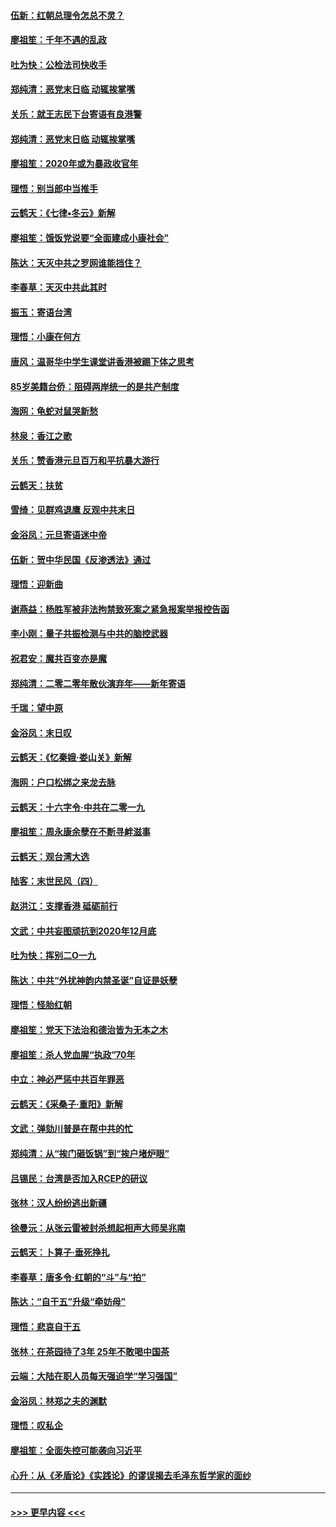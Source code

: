 #### [伍新：红朝总理令怎总不灵？](../pages/nsc993/n11770813.md?t=01071602) 
#### [廖祖笙：千年不遇的乱政](../pages/nsc993/n11770373.md?t=01071602) 
#### [吐为快：公检法司快收手](../pages/nsc993/n11770359.md?t=01071602) 
#### [郑纯清：恶党末日临 动辄挨掌嘴](../pages/nsc993/n11769912.md?t=01071602) 
#### [关乐：就王志民下台寄语有良港警](../pages/nsc993/n11769903.md?t=01071602) 
#### [郑纯清：恶党末日临 动辄挨掌嘴](../pages/nsc993/n11769356.md?t=01071602) 
#### [廖祖笙：2020年或为暴政收官年](../pages/nsc993/n11768216.md?t=01071602) 
#### [理悟：别当郎中当推手](../pages/nsc993/n11768243.md?t=01071602) 
#### [云鹤天：《七律▪冬云》新解](../pages/nsc993/n11768204.md?t=01071602) 
#### [廖祖笙：饿饭党说要“全面建成小康社会”](../pages/nsc993/n11767482.md?t=01071602) 
#### [陈达：天灭中共之罗网谁能挡住？](../pages/nsc993/n11767465.md?t=01071602) 
#### [李春草：天灭中共此其时](../pages/nsc993/n11767452.md?t=01071602) 
#### [振玉：寄语台湾](../pages/nsc993/n11767432.md?t=01071602) 
#### [理悟：小康在何方](../pages/nsc993/n11767394.md?t=01071602) 
#### [唐风：温哥华中学生课堂讲香港被踢下体之思考](../pages/nsc993/n11766848.md?t=01071602) 
#### [85岁美籍台侨：阻碍两岸统一的是共产制度](../pages/nsc993/n11765043.md?t=01071602) 
#### [海网：龟蛇对鼠哭新愁](../pages/nsc993/n11764895.md?t=01071602) 
#### [林泉：香江之歌](../pages/nsc993/n11764415.md?t=01071602) 
#### [关乐：赞香港元旦百万和平抗暴大游行](../pages/nsc993/n11764382.md?t=01071602) 
#### [云鹤天：扶贫](../pages/nsc993/n11764245.md?t=01071602) 
#### [雪绮：见群鸡退鹰  反观中共末日](../pages/nsc993/n11762112.md?t=01071602) 
#### [金浴凤：元旦寄语迷中帝](../pages/nsc993/n11761788.md?t=01071602) 
#### [伍新：贺中华民国《反渗透法》通过](../pages/nsc993/n11761994.md?t=01071602) 
#### [理悟：迎新曲](../pages/nsc993/n11761152.md?t=01071602) 
#### [谢燕益：杨胜军被非法拘禁致死案之紧急报案举报控告函](../pages/nsc993/n11756134.md?t=01071602) 
#### [李小刚：量子共振检测与中共的脑控武器](../pages/nsc993/n11754518.md?t=01071602) 
#### [祝君安：魔共百变亦是魔](../pages/nsc993/n11754469.md?t=01071602) 
#### [郑纯清：二零二零年散伙演弃年——新年寄语](../pages/nsc993/n11754195.md?t=01071602) 
#### [千瑞：望中原](../pages/nsc993/n11754159.md?t=01071602) 
#### [金浴凤：末日叹](../pages/nsc993/n11752359.md?t=01071602) 
#### [云鹤天：《忆秦娥‧娄山关》新解](../pages/nsc993/n11752348.md?t=01071602) 
#### [海网：户口松绑之来龙去脉](../pages/nsc993/n11752328.md?t=01071602) 
#### [云鹤天：十六字令‧中共在二零一九](../pages/nsc993/n11752305.md?t=01071602) 
#### [廖祖笙：周永康余孽在不断寻衅滋事](../pages/nsc993/n11751013.md?t=01071602) 
#### [云鹤天：观台湾大选](../pages/nsc993/n11751007.md?t=01071602) 
#### [陆客：末世民风（四）](../pages/nsc993/n11749203.md?t=01071602) 
#### [赵洪江：支撑香港 砥砺前行](../pages/nsc993/n11748482.md?t=01071602) 
#### [文武：中共妄图顽抗到2020年12月底](../pages/nsc993/n11748446.md?t=01071602) 
#### [吐为快：挥别二O一九](../pages/nsc993/n11748411.md?t=01071602) 
#### [陈达：中共“外扰神韵内禁圣诞”自证是妖孽](../pages/nsc993/n11748226.md?t=01071602) 
#### [理悟：怪胎红朝](../pages/nsc993/n11748206.md?t=01071602) 
#### [廖祖笙：党天下法治和德治皆为无本之木](../pages/nsc993/n11748135.md?t=01071602) 
#### [廖祖笙：杀人党血腥“执政”70年](../pages/nsc993/n11745144.md?t=01071602) 
#### [中立：神必严惩中共百年罪恶](../pages/nsc993/n11744970.md?t=01071602) 
#### [云鹤天：《采桑子‧重阳》新解](../pages/nsc993/n11744948.md?t=01071602) 
#### [文武：弹劾川普是在帮中共的忙](../pages/nsc993/n11744758.md?t=01071602) 
#### [郑纯清：从“挨门砸饭锅”到“挨户堵炉眼”](../pages/nsc993/n11744745.md?t=01071602) 
#### [吕锡民：台湾是否加入RCEP的研议](../pages/nsc993/n11744701.md?t=01071602) 
#### [张林：汉人纷纷逃出新疆](../pages/nsc993/n11743530.md?t=01071602) 
#### [徐曼沅：从张云雷被封杀想起相声大师吴兆南](../pages/nsc993/n11741816.md?t=01071602) 
#### [云鹤天：卜算子‧垂死挣扎](../pages/nsc993/n11739956.md?t=01071602) 
#### [李春草：唐多令‧红朝的“斗”与“拍”](../pages/nsc993/n11739830.md?t=01071602) 
#### [陈达：“自干五”升级“牵妨母”](../pages/nsc993/n11739724.md?t=01071602) 
#### [理悟：悲哀自干五](../pages/nsc993/n11739547.md?t=01071602) 
#### [张林：在茶园待了3年 25年不敢喝中国茶](../pages/nsc993/n11739240.md?t=01071602) 
#### [云端：大陆在职人员每天强迫学“学习强国”](../pages/nsc993/n11738735.md?t=01071602) 
#### [金浴凤：林郑之夫的渊默](../pages/nsc993/n11737735.md?t=01071602) 
#### [理悟：叹私企](../pages/nsc993/n11737715.md?t=01071602) 
#### [廖祖笙：全面失控可能袭向习近平](../pages/nsc993/n11737704.md?t=01071602) 
#### [心升：从《矛盾论》《实践论》的谬误揭去毛泽东哲学家的面纱](../pages/nsc993/n11736962.md?t=01071602) 

----
#### [ >>> 更早内容 <<< ](../indexes/nsc993-earlier.md)
